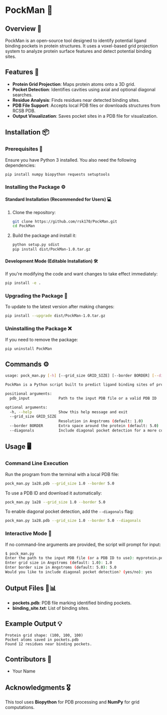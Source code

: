 # PockMan 🔎

## Overview 🎯

PockMan is an open-source tool designed to identify potential ligand binding pockets in protein structures. It uses a voxel-based grid projection system to analyze protein surface features and detect potential binding sites.

## Features 🔬

- **Protein Grid Projection**: Maps protein atoms onto a 3D grid.
- **Pocket Detection**: Identifies cavities using axial and optional diagonal searches.
- **Residue Analysis**: Finds residues near detected binding sites.
- **PDB File Support**: Accepts local PDB files or downloads structures from RCSB PDB.
- **Output Visualization**: Saves pocket sites in a PDB file for visualization.

## Installation 📦

### Prerequisites 🐍

Ensure you have Python 3 installed. You also need the following dependencies:

```bash
pip install numpy biopython requests setuptools
```

### Installing the Package ⚙️

#### **Standard Installation (Recommended for Users) 💻**
1. Clone the repository:
   ```bash
   git clone https://github.com/rsk170/PockMan.git
   cd PockMan
   ```
2. Build the package and install it:
   ```bash
   python setup.py sdist
   pip install dist/PockMan-1.0.tar.gz
   ```

#### **Development Mode (Editable Installation) 🛠️**
If you're modifying the code and want changes to take effect immediately:
```bash
pip install -e .
```

### Upgrading the Package 🔄

To update to the latest version after making changes:
```bash
pip install --upgrade dist/PockMan-1.0.tar.gz
```

### Uninstalling the Package ❌

If you need to remove the package:
```bash
pip uninstall PockMan
```

## Commands ⚙️
```bash
usage: pock_man.py [-h] [--grid_size GRID_SIZE] [--border BORDER] [--diagonals] pdb_input

PockMan is a Python script built to predict ligand binding sites of proteins from their .pdb files.

positional arguments:
  pdb_input             Path to the input PDB file or a valid PDB ID

optional arguments:
  -h, --help            Show this help message and exit
  --grid_size GRID_SIZE
                        Resolution in Angstroms (default: 1.0)
  --border BORDER       Extra space around the protein (default: 5.0)
  --diagonals           Include diagonal pocket detection for a more comprehensive search.
```


## Usage 🖥️

### Command Line Execution
Run the program from the terminal with a local PDB file:
```bash
pock_man.py 1a28.pdb --grid_size 1.0 --border 5.0
```

To use a PDB ID and download it automatically:
```bash
pock_man.py 1a28 --grid_size 1.0 --border 5.0
```

To enable diagonal pocket detection, add the `--diagonals` flag:
```bash
pock_man.py 1a28.pdb --grid_size 1.0 --border 5.0 --diagonals
```

### Interactive Mode 📝
If no command-line arguments are provided, the script will prompt for input:
```bash
$ pock_man.py
Enter the path to the input PDB file (or a PDB ID to use): myprotein.pdb
Enter grid size in Angstroms (default: 1.0): 1.0
Enter border size in Angstroms (default: 5.0): 5.0
Would you like to include diagonal pocket detection? (yes/no): yes
```

## Output Files 📂📊
- **pockets.pdb**: PDB file marking identified binding pockets.
- **binding_site.txt**: List of binding sites.

## Example Output 💡
```
Protein grid shape: (100, 100, 100)
Pocket atoms saved in pockets.pdb
Found 12 residues near binding pockets.
```

## Contributors 👥
- Your Name

## Acknowledgments 🎖️
This tool uses **Biopython** for PDB processing and **NumPy** for grid computations.
